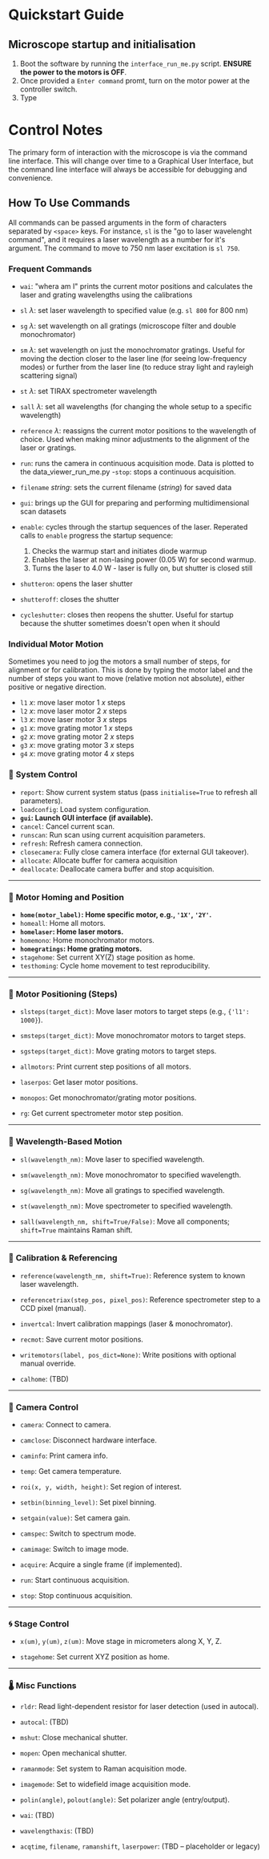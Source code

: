# Quickstart Guide
## Microscope startup and initialisation

1. Boot the software by running the `interface_run_me.py` script. **ENSURE the power to the motors is OFF**.
2. Once provided a `Enter command` promt, turn on the motor power at the controller switch.
3. Type 

# Control Notes

The primary form of interaction with the microscope is via the command line interface. This will change over time to a Graphical User Interface, but the command line interface will always be accessible for debugging and convenience.

## How To Use Commands
All commands can be passed arguments in the form of characters separated by `<space>` keys. For instance, `sl` is the "go to laser wavelenght command", and it requires a laser wavelength as a number for it's argument. The command to move to 750 nm laser excitation is `sl 750`.

### Frequent Commands
- `wai`: "whera am I" prints the current motor positions and calculates the laser and grating wavelengths using the calibrations
- `sl` $\lambda$: set laser wavelength to specified value (e.g. `sl 800` for 800 nm)
- `sg` $\lambda$: set wavelength on all gratings (microscope filter and double monochromator)
- `sm` $\lambda$: set wavelength on just the monochromator gratings. Useful for moving the dection closer to the laser line (for seeing low-frequency modes) or further from the laser line (to reduce stray light and rayleigh scattering signal)
- `st` $\lambda$: set TIRAX spectrometer wavelength
- `sall` $\lambda$: set all wavelengths (for changing the whole setup to a specific wavelength)

- `reference` $\lambda$: reassigns the current motor positions to the wavelength of choice. Used when making minor adjustments to the alignment of the laser or gratings.

- `run`: runs the camera in continuous acquisition mode. Data is plotted to the data_viewer_run_me.py
-`stop`: stops a continuous acquisition.
- `filename` $string$: sets the current filename ($string$) for saved data
- `gui`: brings up the GUI for preparing and performing multidimensional scan datasets

- `enable`: cycles through the startup sequences of the laser. Reperated calls to `enable` progress the startup sequence:
    1. Checks the warmup start and initiates diode warmup
    2. Enables the laser at non-lasing power (0.05 W) for second warmup.
    3. Turns the laser to 4.0 W - laser is fully on, but shutter is closed still
- `shutteron`: opens the laser shutter
- `shutteroff`: closes the shutter
- `cycleshutter`: closes then reopens the shutter. Useful for startup because the shutter sometimes doesn't open when it should

### Individual Motor Motion
Sometimes you need to jog the motors a small number of steps, for alignment or for calibration. This is done by typing the motor label and the number of steps you want to move (relative motion not absolute), either positive or negative direction.

- `l1` $x$: move laser motor 1 $x$ steps
- `l2` $x$: move laser motor 2 $x$ steps
- `l3` $x$: move laser motor 3 $x$ steps
- `g1` $x$: move grating motor 1 $x$ steps
- `g2` $x$: move grating motor 2 $x$ steps
- `g3` $x$: move grating motor 3 $x$ steps
- `g4` $x$: move grating motor 4 $x$ steps






### 🔧 **System Control**

- `report`: Show current system status (pass `initialise=True` to refresh all parameters).
- `loadconfig`: Load system configuration.
- **`gui`: Launch GUI interface (if available).**
- `cancel`: Cancel current scan.
- `runscan`: Run scan using current acquisition parameters.
- `refresh`: Refresh camera connection.
- `closecamera`: Fully close camera interface (for external GUI takeover).
- `allocate`: Allocate buffer for camera acquisition
- `deallocate`: Deallocate camera buffer and stop acquisition.

---

### 🧭 **Motor Homing and Position**

- **`home(motor_label)`: Home specific motor, e.g., `'1X'`, `'2Y'`.**
- `homeall`: Home all motors.
- **`homelaser`: Home laser motors.**
- `homemono`: Home monochromator motors.
- **`homegratings`: Home grating motors.**
- `stagehome`: Set current XY(Z) stage position as home.
- `testhoming`: Cycle home movement to test reproducibility.

---

### 📍 **Motor Positioning (Steps)**

- `slsteps(target_dict)`: Move laser motors to target steps (e.g., `{'l1': 1000}`).
    
- `smsteps(target_dict)`: Move monochromator motors to target steps.
    
- `sgsteps(target_dict)`: Move grating motors to target steps.
    
- `allmotors`: Print current step positions of all motors.
    
- `laserpos`: Get laser motor positions.
    
- `monopos`: Get monochromator/grating motor positions.
    
- `rg`: Get current spectrometer motor step position.
    

---

### 🌈 **Wavelength-Based Motion**

- `sl(wavelength_nm)`: Move laser to specified wavelength.
    
- `sm(wavelength_nm)`: Move monochromator to specified wavelength.
    
- `sg(wavelength_nm)`: Move all gratings to specified wavelength.
    
- `st(wavelength_nm)`: Move spectrometer to specified wavelength.
    
- `sall(wavelength_nm, shift=True/False)`: Move all components; `shift=True` maintains Raman shift.
    

---

### 🧪 **Calibration & Referencing**

- `reference(wavelength_nm, shift=True)`: Reference system to known laser wavelength.
    
- `referencetriax(step_pos, pixel_pos)`: Reference spectrometer step to a CCD pixel (manual).
    
- `invertcal`: Invert calibration mappings (laser & monochromator).
    
- `recmot`: Save current motor positions.
    
- `writemotors(label, pos_dict=None)`: Write positions with optional manual override.
    
- `calhome`: (TBD)
    

---

### 📸 **Camera Control**

- `camera`: Connect to camera.
    
- `camclose`: Disconnect hardware interface.
    
- `caminfo`: Print camera info.
    
- `temp`: Get camera temperature.
    
- `roi(x, y, width, height)`: Set region of interest.
    
- `setbin(binning_level)`: Set pixel binning.
    
- `setgain(value)`: Set camera gain.
    
- `camspec`: Switch to spectrum mode.
    
- `camimage`: Switch to image mode.
    
- `acquire`: Acquire a single frame (if implemented).
    
- `run`: Start continuous acquisition.
    
- `stop`: Stop continuous acquisition.
    

---

### 🌀 **Stage Control**

- `x(um)`, `y(um)`, `z(um)`: Move stage in micrometers along X, Y, Z.
    
- `stagehome`: Set current XYZ position as home.
    

---

### 🌡️ **Misc Functions**

- `rldr`: Read light-dependent resistor for laser detection (used in autocal).
    
- `autocal`: (TBD)
    
- `mshut`: Close mechanical shutter.
    
- `mopen`: Open mechanical shutter.
- `ramanmode`: Set system to Raman acquisition mode.
- `imagemode`: Set to widefield image acquisition mode.
- `polin(angle)`, `polout(angle)`: Set polarizer angle (entry/output).
- `wai`: (TBD)
- `wavelengthaxis`: (TBD)
- `acqtime`, `filename`, `ramanshift`, `laserpower`: (TBD – placeholder or legacy)
